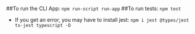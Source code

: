 ##To run the CLI App: `npm run-script run-app`
##To run tests: `npm test`
* If you get an error, you may have to install jest: `npm i jest @types/jest ts-jest typescript -D`

